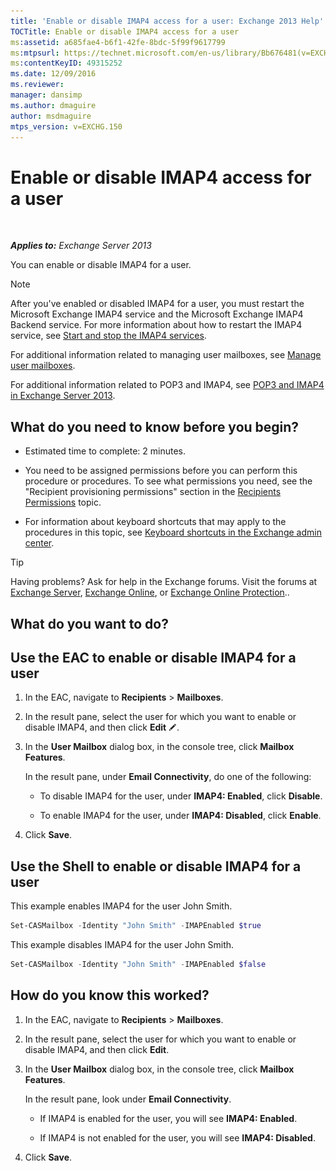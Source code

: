 ```yaml
---
title: 'Enable or disable IMAP4 access for a user: Exchange 2013 Help'
TOCTitle: Enable or disable IMAP4 access for a user
ms:assetid: a685fae4-b6f1-42fe-8bdc-5f99f9617799
ms:mtpsurl: https://technet.microsoft.com/en-us/library/Bb676481(v=EXCHG.150)
ms:contentKeyID: 49315252
ms.date: 12/09/2016
ms.reviewer: 
manager: dansimp
ms.author: dmaguire
author: msdmaguire
mtps_version: v=EXCHG.150
---
```


# Enable or disable IMAP4 access for a user

 

_**Applies to:** Exchange Server 2013_

You can enable or disable IMAP4 for a user.

> [!NOTE]
> After you've enabled or disabled IMAP4 for a user, you must restart the Microsoft Exchange IMAP4 service and the Microsoft Exchange IMAP4 Backend service. For more information about how to restart the IMAP4 service, see <A href="start-and-stop-the-imap4-services-exchange-2013-help.md">Start and stop the IMAP4 services</A>.

For additional information related to managing user mailboxes, see [Manage user mailboxes](https://docs.microsoft.com/en-us/exchange/recipients-in-exchange-online/manage-user-mailboxes/manage-user-mailboxes).

For additional information related to POP3 and IMAP4, see [POP3 and IMAP4 in Exchange Server 2013](pop3-and-imap4-in-exchange-server-2013-exchange-2013-help.md).

## What do you need to know before you begin?

  - Estimated time to complete: 2 minutes.

  - You need to be assigned permissions before you can perform this procedure or procedures. To see what permissions you need, see the "Recipient provisioning permissions" section in the [Recipients Permissions](recipients-permissions-exchange-2013-help.md) topic.

  - For information about keyboard shortcuts that may apply to the procedures in this topic, see [Keyboard shortcuts in the Exchange admin center](keyboard-shortcuts-in-the-exchange-admin-center-2013-help.md).

> [!TIP]
> Having problems? Ask for help in the Exchange forums. Visit the forums at <A href="https://go.microsoft.com/fwlink/p/?linkid=60612">Exchange Server</A>, <A href="https://go.microsoft.com/fwlink/p/?linkid=267542">Exchange Online</A>, or <A href="https://go.microsoft.com/fwlink/p/?linkid=285351">Exchange Online Protection</A>..

## What do you want to do?

## Use the EAC to enable or disable IMAP4 for a user

1. In the EAC, navigate to **Recipients** \> **Mailboxes**.

2. In the result pane, select the user for which you want to enable or disable IMAP4, and then click **Edit** ![Edit icon](images/JJ218640.6f53ccb2-1f13-4c02-bea0-30690e6ea71d(EXCHG.150).gif "Edit icon").

3. In the **User Mailbox** dialog box, in the console tree, click **Mailbox Features**.

    In the result pane, under **Email Connectivity**, do one of the following:

      - To disable IMAP4 for the user, under **IMAP4: Enabled**, click **Disable**.

      - To enable IMAP4 for the user, under **IMAP4: Disabled**, click **Enable**.

4. Click **Save**.

## Use the Shell to enable or disable IMAP4 for a user

This example enables IMAP4 for the user John Smith.

```powershell
Set-CASMailbox -Identity "John Smith" -IMAPEnabled $true
```

This example disables IMAP4 for the user John Smith.

```powershell
Set-CASMailbox -Identity "John Smith" -IMAPEnabled $false
```

## How do you know this worked?

1. In the EAC, navigate to **Recipients** \> **Mailboxes**.

2. In the result pane, select the user for which you want to enable or disable IMAP4, and then click **Edit**.

3. In the **User Mailbox** dialog box, in the console tree, click **Mailbox Features**.

    In the result pane, look under **Email Connectivity**.

      - If IMAP4 is enabled for the user, you will see **IMAP4: Enabled**.

      - If IMAP4 is not enabled for the user, you will see **IMAP4: Disabled**.

4. Click **Save**.
